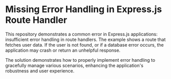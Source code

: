 # Missing Error Handling in Express.js Route Handler

This repository demonstrates a common error in Express.js applications: insufficient error handling in route handlers.  The example shows a route that fetches user data. If the user is not found, or if a database error occurs, the application may crash or return an unhelpful response.

The solution demonstrates how to properly implement error handling to gracefully manage various scenarios, enhancing the application's robustness and user experience.
